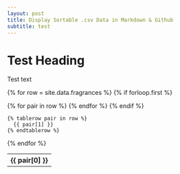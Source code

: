 ```yaml
---
layout: post
title: Display Sortable .csv Data in Markdown & Github
subtitle: test
---
```


# Test Heading

Test text


<table>

{% for row = site.data.fragrances %}
    {% if forloop.first %}
    <tr>
      {% for pair in row %}
        <th>{{ pair[0] }}</th>
      {% endfor %}
    </tr>
    {% endif %}

    {% tablerow pair in row %}
      {{ pair[1] }}
    {% endtablerow %}
  {% endfor %}

</table>